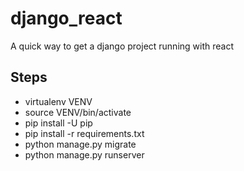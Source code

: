 # django_react
A quick way to get a django project running with react


## Steps
* virtualenv VENV
* source VENV/bin/activate
* pip install -U pip
* pip install -r requirements.txt
* python manage.py migrate
* python manage.py runserver